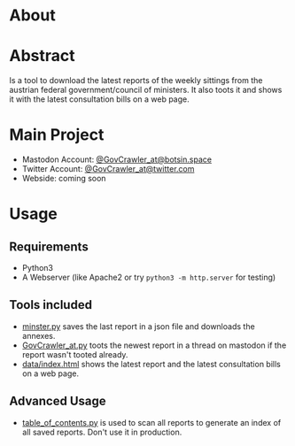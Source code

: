 # About

# Abstract
Is a tool to download the latest reports of the weekly sittings from the austrian federal government/council of ministers. It also toots it and shows it with the latest consultation bills on a web page.

# Main Project
+ Mastodon Account: [@GovCrawler_at@botsin.space](https://botsin.space/@GovCrawler_at)
+ Twitter Account: [@GovCrawler_at@twitter.com](https://twitter.com/GovCrawler_at)
+ Webside: coming soon

# Usage

## Requirements
+ Python3
+ A Webserver (like Apache2 or try `python3 -m http.server` for testing)

## Tools included
+ [minster.py](minster.py) saves the last report in a json file and downloads the annexes.
+ [GovCrawler_at.py](GovCrawler_at.py) toots the newest report in a thread on mastodon if the report wasn't tooted already.
+ [data/index.html](../data/index.html) shows the latest report and the latest consultation bills on a web page.

## Advanced Usage
+ [table_of_contents.py](table_of_contents.py) is used to scan all reports to generate an index of all saved reports. Don't use it in production.
